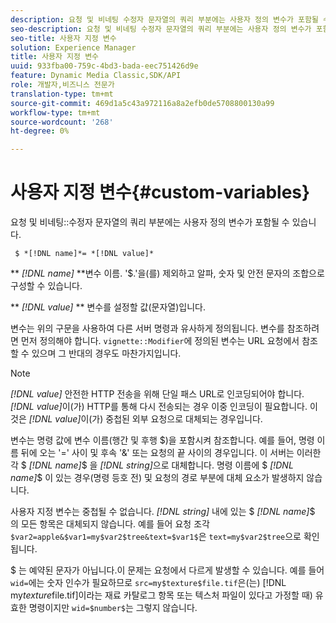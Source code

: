 ```yaml
---
description: 요청 및 비네팅 수정자 문자열의 쿼리 부분에는 사용자 정의 변수가 포함될 수 있습니다.
seo-description: 요청 및 비네팅 수정자 문자열의 쿼리 부분에는 사용자 정의 변수가 포함될 수 있습니다.
seo-title: 사용자 지정 변수
solution: Experience Manager
title: 사용자 지정 변수
uuid: 933fba00-759c-4bd3-bada-eec751426d9e
feature: Dynamic Media Classic,SDK/API
role: 개발자,비즈니스 전문가
translation-type: tm+mt
source-git-commit: 469d1a5c43a972116a8a2efb0de5708800130a99
workflow-type: tm+mt
source-wordcount: '268'
ht-degree: 0%

---
```



# 사용자 지정 변수{#custom-variables}

요청 및 비네팅::수정자 문자열의 쿼리 부분에는 사용자 정의 변수가 포함될 수 있습니다.

` $ *[!DNL name]*= *[!DNL value]*`

** *[!DNL name]* **변수 이름. &#39;$.&#39;을(를) 제외하고 알파, 숫자 및 안전 문자의 조합으로 구성할 수 있습니다.

** *[!DNL value]* ** 변수를 설정할 값(문자열)입니다.

변수는 위의 구문을 사용하여 다른 서버 명령과 유사하게 정의됩니다. 변수를 참조하려면 먼저 정의해야 합니다. `vignette::Modifier`에 정의된 변수는 URL 요청에서 참조할 수 있으며 그 반대의 경우도 마찬가지입니다.

>[!NOTE]
>
>*[!DNL value]* 안전한 HTTP 전송을 위해 단일 패스 URL로 인코딩되어야 합니다. *[!DNL value]*&#x200B;이(가) HTTP를 통해 다시 전송되는 경우 이중 인코딩이 필요합니다. 이것은 *[!DNL value]*&#x200B;이(가) 중첩된 외부 요청으로 대체되는 경우입니다.

변수는 명령 값에 변수 이름(행간 및 후행 $)을 포함시켜 참조합니다. 예를 들어, 명령 이름 뒤에 오는 &#39;=&#39; 사이 및 후속 &#39;&amp;&#39; 또는 요청의 끝 사이의 경우입니다. 이 서버는 이러한 각 $ *[!DNL name]*$ 을 *[!DNL string]*&#x200B;으로 대체합니다. 명령 이름에 $ *[!DNL name]*$ 이 있는 경우(명령 등호 전) 및 요청의 경로 부분에 대체 요소가 발생하지 않습니다.

사용자 지정 변수는 중첩될 수 없습니다. *[!DNL string]* 내에 있는 $ *[!DNL name]*$ 의 모든 항목은 대체되지 않습니다. 예를 들어 요청 조각 `$var2=apple&$var1=my$var2$tree&text=$var1$`은 `text=my$var2$tree`으로 확인됩니다.

$ 는 예약된 문자가 아닙니다.이 문제는 요청에서 다르게 발생할 수 있습니다. 예를 들어 `wid=`에는 숫자 인수가 필요하므로 `src=my$texture$file.tif`은(는) [!DNL my$texture$file.tif]이라는 재료 카탈로그 항목 또는 텍스처 파일이 있다고 가정할 때) 유효한 명령이지만 `wid=$number$`는 그렇지 않습니다.
